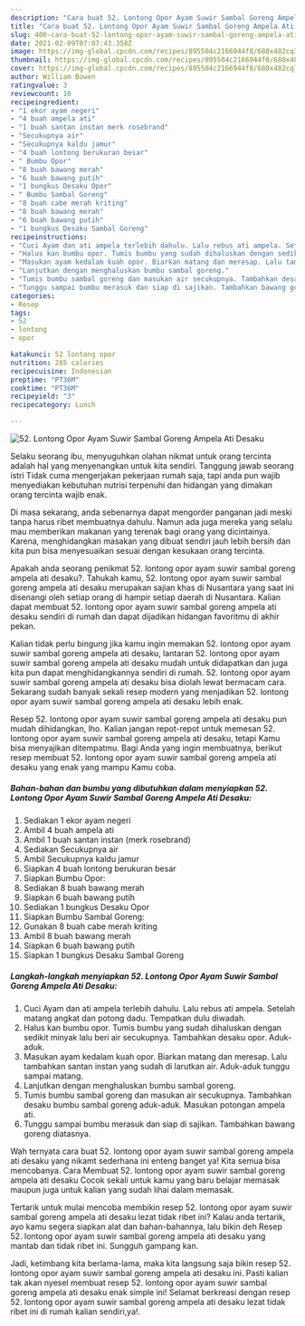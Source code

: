```yaml
---
description: "Cara buat 52. Lontong Opor Ayam Suwir Sambal Goreng Ampela Ati Desaku yang lezat dan Mudah Dibuat"
title: "Cara buat 52. Lontong Opor Ayam Suwir Sambal Goreng Ampela Ati Desaku yang lezat dan Mudah Dibuat"
slug: 400-cara-buat-52-lontong-opor-ayam-suwir-sambal-goreng-ampela-ati-desaku-yang-lezat-dan-mudah-dibuat
date: 2021-02-09T07:07:43.358Z
image: https://img-global.cpcdn.com/recipes/895504c2166944f8/680x482cq70/52-lontong-opor-ayam-suwir-sambal-goreng-ampela-ati-desaku-foto-resep-utama.jpg
thumbnail: https://img-global.cpcdn.com/recipes/895504c2166944f8/680x482cq70/52-lontong-opor-ayam-suwir-sambal-goreng-ampela-ati-desaku-foto-resep-utama.jpg
cover: https://img-global.cpcdn.com/recipes/895504c2166944f8/680x482cq70/52-lontong-opor-ayam-suwir-sambal-goreng-ampela-ati-desaku-foto-resep-utama.jpg
author: William Bowen
ratingvalue: 3
reviewcount: 10
recipeingredient:
- "1 ekor ayam negeri"
- "4 buah ampela ati"
- "1 buah santan instan merk rosebrand"
- "Secukupnya air"
- "Secukupnya kaldu jamur"
- "4 buah lontong berukuran besar"
- " Bumbu Opor"
- "8 buah bawang merah"
- "6 buah bawang putih"
- "1 bungkus Desaku Opor"
- " Bumbu Sambal Goreng"
- "8 buah cabe merah kriting"
- "8 buah bawang merah"
- "6 buah bawang putih"
- "1 bungkus Desaku Sambal Goreng"
recipeinstructions:
- "Cuci Ayam dan ati ampela terlebih dahulu. Lalu rebus ati ampela. Setelah matang angkat dan potong dadu. Tempatkan dulu diwadah."
- "Halus kan bumbu opor. Tumis bumbu yang sudah dihaluskan dengan sedikit minyak lalu beri air secukupnya. Tambahkan desaku opor. Aduk-aduk."
- "Masukan ayam kedalam kuah opor. Biarkan matang dan meresap. Lalu tambahkan santan instan yang sudah di larutkan air. Aduk-aduk tunggu sampai matang."
- "Lanjutkan dengan menghaluskan bumbu sambal goreng."
- "Tumis bumbu sambal goreng dan masukan air secukupnya. Tambahkan desaku bumbu sambal goreng aduk-aduk. Masukan potongan ampela ati."
- "Tunggu sampai bumbu merasuk dan siap di sajikan. Tambahkan bawang goreng diatasnya."
categories:
- Resep
tags:
- 52
- lontong
- opor

katakunci: 52 lontong opor 
nutrition: 285 calories
recipecuisine: Indonesian
preptime: "PT36M"
cooktime: "PT36M"
recipeyield: "3"
recipecategory: Lunch

---
```



![52. Lontong Opor Ayam Suwir Sambal Goreng Ampela Ati Desaku](https://img-global.cpcdn.com/recipes/895504c2166944f8/680x482cq70/52-lontong-opor-ayam-suwir-sambal-goreng-ampela-ati-desaku-foto-resep-utama.jpg)

Selaku seorang ibu, menyuguhkan olahan nikmat untuk orang tercinta adalah hal yang menyenangkan untuk kita sendiri. Tanggung jawab seorang istri Tidak cuma mengerjakan pekerjaan rumah saja, tapi anda pun wajib menyediakan kebutuhan nutrisi terpenuhi dan hidangan yang dimakan orang tercinta wajib enak.

Di masa  sekarang, anda sebenarnya dapat mengorder panganan jadi meski tanpa harus ribet membuatnya dahulu. Namun ada juga mereka yang selalu mau memberikan makanan yang terenak bagi orang yang dicintainya. Karena, menghidangkan masakan yang dibuat sendiri jauh lebih bersih dan kita pun bisa menyesuaikan sesuai dengan kesukaan orang tercinta. 



Apakah anda seorang penikmat 52. lontong opor ayam suwir sambal goreng ampela ati desaku?. Tahukah kamu, 52. lontong opor ayam suwir sambal goreng ampela ati desaku merupakan sajian khas di Nusantara yang saat ini disenangi oleh setiap orang di hampir setiap daerah di Nusantara. Kalian dapat membuat 52. lontong opor ayam suwir sambal goreng ampela ati desaku sendiri di rumah dan dapat dijadikan hidangan favoritmu di akhir pekan.

Kalian tidak perlu bingung jika kamu ingin memakan 52. lontong opor ayam suwir sambal goreng ampela ati desaku, lantaran 52. lontong opor ayam suwir sambal goreng ampela ati desaku mudah untuk didapatkan dan juga kita pun dapat menghidangkannya sendiri di rumah. 52. lontong opor ayam suwir sambal goreng ampela ati desaku bisa diolah lewat bermacam cara. Sekarang sudah banyak sekali resep modern yang menjadikan 52. lontong opor ayam suwir sambal goreng ampela ati desaku lebih enak.

Resep 52. lontong opor ayam suwir sambal goreng ampela ati desaku pun mudah dihidangkan, lho. Kalian jangan repot-repot untuk memesan 52. lontong opor ayam suwir sambal goreng ampela ati desaku, tetapi Kamu bisa menyajikan ditempatmu. Bagi Anda yang ingin membuatnya, berikut resep membuat 52. lontong opor ayam suwir sambal goreng ampela ati desaku yang enak yang mampu Kamu coba.

<!--inarticleads1-->

##### Bahan-bahan dan bumbu yang dibutuhkan dalam menyiapkan 52. Lontong Opor Ayam Suwir Sambal Goreng Ampela Ati Desaku:

1. Sediakan 1 ekor ayam negeri
1. Ambil 4 buah ampela ati
1. Ambil 1 buah santan instan (merk rosebrand)
1. Sediakan Secukupnya air
1. Ambil Secukupnya kaldu jamur
1. Siapkan 4 buah lontong berukuran besar
1. Siapkan  Bumbu Opor:
1. Sediakan 8 buah bawang merah
1. Siapkan 6 buah bawang putih
1. Sediakan 1 bungkus Desaku Opor
1. Siapkan  Bumbu Sambal Goreng:
1. Gunakan 8 buah cabe merah kriting
1. Ambil 8 buah bawang merah
1. Siapkan 6 buah bawang putih
1. Siapkan 1 bungkus Desaku Sambal Goreng




<!--inarticleads2-->

##### Langkah-langkah menyiapkan 52. Lontong Opor Ayam Suwir Sambal Goreng Ampela Ati Desaku:

1. Cuci Ayam dan ati ampela terlebih dahulu. Lalu rebus ati ampela. Setelah matang angkat dan potong dadu. Tempatkan dulu diwadah.
1. Halus kan bumbu opor. Tumis bumbu yang sudah dihaluskan dengan sedikit minyak lalu beri air secukupnya. Tambahkan desaku opor. Aduk-aduk.
1. Masukan ayam kedalam kuah opor. Biarkan matang dan meresap. Lalu tambahkan santan instan yang sudah di larutkan air. Aduk-aduk tunggu sampai matang.
1. Lanjutkan dengan menghaluskan bumbu sambal goreng.
1. Tumis bumbu sambal goreng dan masukan air secukupnya. Tambahkan desaku bumbu sambal goreng aduk-aduk. Masukan potongan ampela ati.
1. Tunggu sampai bumbu merasuk dan siap di sajikan. Tambahkan bawang goreng diatasnya.




Wah ternyata cara buat 52. lontong opor ayam suwir sambal goreng ampela ati desaku yang nikamt sederhana ini enteng banget ya! Kita semua bisa mencobanya. Cara Membuat 52. lontong opor ayam suwir sambal goreng ampela ati desaku Cocok sekali untuk kamu yang baru belajar memasak maupun juga untuk kalian yang sudah lihai dalam memasak.

Tertarik untuk mulai mencoba membikin resep 52. lontong opor ayam suwir sambal goreng ampela ati desaku lezat tidak ribet ini? Kalau anda tertarik, ayo kamu segera siapkan alat dan bahan-bahannya, lalu bikin deh Resep 52. lontong opor ayam suwir sambal goreng ampela ati desaku yang mantab dan tidak ribet ini. Sungguh gampang kan. 

Jadi, ketimbang kita berlama-lama, maka kita langsung saja bikin resep 52. lontong opor ayam suwir sambal goreng ampela ati desaku ini. Pasti kalian tak akan nyesel membuat resep 52. lontong opor ayam suwir sambal goreng ampela ati desaku enak simple ini! Selamat berkreasi dengan resep 52. lontong opor ayam suwir sambal goreng ampela ati desaku lezat tidak ribet ini di rumah kalian sendiri,ya!.

